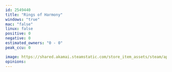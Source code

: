 ```yaml
---
id: 2549440
title: "Rings of Harmony"
windows: "true"
mac: "false"
linux: false
positive: 0
negative: 0
estimated_owners: "0 - 0"
peak_ccu: 0

image: https://shared.akamai.steamstatic.com/store_item_assets/steam/apps/2549440/header.jpg?t=1705321844
opinions:
---
```

